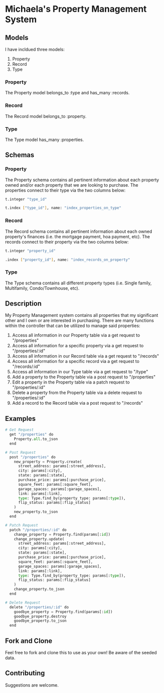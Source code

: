 # Michaela's Property Management System

## Models

I have incldued three models:
1. Property
2. Record
3. Type

### Property

The Property model belongs_to :type and has_many :records.

### Record

The Record model belongs_to :property.

### Type

The Type model has_many :properties.

## Schemas

### Property

The Property schema contains all pertinent information about each property owned and/or each property that we are looking to purchase. The properties connect to their type via the two columns below:

```bash
t.integer "type_id"
```
```bash
t.index ["type_id"], name: "index_properties_on_type"
```

### Record

The Record schema contains all pertinent information about each owned property's finances (i.e. the mortgage payment, hoa payment, etc). The records connect to their property via the two columns below:

```bash
t.integer "property_id"
```
```bash
.index ["property_id"], name: "index_records_on_property"
```

### Type

The Type schema contains all different property types (i.e. Single family, Multifamily, Condo/Townhouse, etc).

## Description

My Property Management system contains all properties that my significant other and I own or are interested in purchasing. There are many functions within the controller that can be utilized to manage said properties:
1. Access all information in our Property table via a get request to "/properties"
2. Access all information for a specific property via a get request to "/properties/:id"
3. Access all information in our Record table via a get request to "/records"
4. Access all information for a specific record via a get request to "/records/:id"
5. Access all information in our Type table via a get request to "/type"
6. Add a property to the Property table via a post request to "/properties"
7. Edit a property in the Property table via a patch request to "/properties/:id"
8. Delete a property from the Property table via a delete request to "/properties/:id"
9. Add a record to the Record table via a post request to "/records"

## Examples

```python
# Get Request
  get "/properties" do
    Property.all.to_json
  end
```

```python
# Post Request
  post "/properties" do
    new_property = Property.create(
      street_address: params[:street_address],
      city: params[:city],
      state: params[:state],
      purchase_price: params[:purchase_price],
      square_feet: params[:square_feet],
      garage_spaces: params[:garage_spaces],
      link: params[:link],
      type: Type.find_by(property_type: params[:type]),
      flip_status: params[:flip_status]
    )
    new_property.to_json
  end
```

```python
# Patch Request
  patch "/properties/:id" do
    change_property = Property.find(params[:id])
    change_property.update(
      street_address: params[:street_address],
      city: params[:city],
      state: params[:state],
      purchase_price: params[:purchase_price],
      square_feet: params[:square_feet],
      garage_spaces: params[:garage_spaces],
      link: params[:link],
      type: Type.find_by(property_type: params[:type]),
      flip_status: params[:flip_status]
    )
    change_property.to_json
  end
```

```python
# Delete Request
  delete "/properties/:id" do
    goodbye_property = Property.find(params[:id])
    goodbye_property.destroy
    goodbye_property.to_json
  end
```

## Fork and Clone

Feel free to fork and clone this to use as your own!
Be aware of the seeded data.

## Contributing

Suggestions are welcome.
